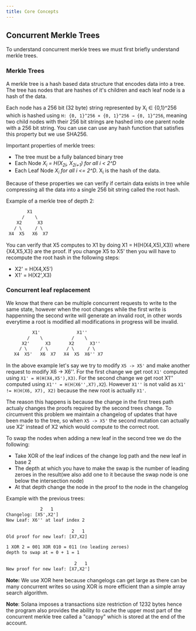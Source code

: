 ```yaml
---
title: Core Concepts
---
```


## Concurrent Merkle Trees
To understand concurrent merkle trees we must first briefly understand merkle trees.

### Merkle Trees

A merkle tree is a hash based data structure that encodes data into a tree.
The tree has nodes that are hashes of it's children and each leaf node is a hash of the data.

Each node has a 256 bit (32 byte) string represented by X<sub>i</sub> ∈ {0,1}^256 which is hashed using `H: {0, 1}^256 × {0, 1}^256 → {0, 1}^256`, meaning two child nodes with their 256 bit strings are hashed into one parent node with a 256 bit string. You can use can use any hash function that satisfies this property but we use SHA256.

Important properties of merkle trees:
- The tree must be a fully balanced binary tree
- Each Node *X<sub>i</sub> = H(X<sub>2i</sub>, X<sub>2i+1</sub>) for all i < 2^D*
- Each Leaf Node *X<sub>i</sub> for all i <= 2^D*. X<sub>i</sub> is the hash of the data.

Because of these properties we can verify if certain data exists in tree while compressing all the data into a single 256 bit string called the root hash.

Example of a merkle tree of depth 2:
```txt
        X1
      /    \
    X2      X3
   / \     / \
 X4  X5   X6  X7
```
You can verify that X5 computes to X1 by doing X1 = H(H(X4,X5),X3)) where {X4,X5,X3} are the proof.
If you change X5 to X5' then you will have to recompute the root hash in the following steps:
- X2' = H(X4,X5')
- X1' = H(X2',X3)

### Concurrent leaf replacement
We know that there can be multiple concurrent requests to write to the same state, however when the root changes while the first write is happenning the second write will generate an invalid root, in other words everytime a root is modified all modifications in progress will be invalid.
```txt
          X1'              X1''
        /    \           /    \
      X2'      X3       X2      X3''
     / \     / \       / \     / \
   X4  X5'   X6  X7   X4  X5  X6'' X7
```
In the above example let's say we try to modify `X5 -> X5'` and make another request to modify X6 -> X6''. For the first change we get root `X1'` computed using `X1' = H(H(X4,X5'),X3)`. For the second change we get root X1'' computed using `X1'' = H(H(X6'',X7),X2`). However `X1''` is not valid as `X1' != H(H(X6, X7), X2)` because the new root is actually `X1'`.

The reason this happens is because the change in the first trees path actualy changes the proofs required by the second trees change. To circumvent this problem we maintain a changelog of updates that have been made to the tree, so when `X5 -> X5'` the second mutation can actually use X2' instead of X2 which would compute to the correct root.

To swap the nodes when adding a new leaf in the second tree we do the following:
- Take XOR of the leaf indices of the change log path and the new leaf in base 2
- The depth at which you have to make the swap is the number of leading zeroes in the result(we also add one to it because the swap node is one below the intersection node)
- At that depth change the node in the proof to the node in the changelog

Example with the previous trees:
```txt
             2   1
Changelog: [X5',X2']
New Leaf: X6'' at leaf index 2
                         
                         2   1
Old proof for new leaf: [X7,X2] 

1 XOR 2 = 001 XOR 010 = 011 (no leading zeroes)
depth to swap at = 0 + 1 = 1
                         
                          2   1
New proof for new leaf: [X7,X2']
```
**Note:** We use XOR here because changelogs can get large as there can be many concurrent writes so using XOR is more efficient than a simple array search algorithm.

**Note**: Solana imposes a transactions size restriction of 1232 bytes hence the program also provides the ability to cache the upper most part of the concurrent merkle tree called a "canopy" which is stored at the end of the account.



